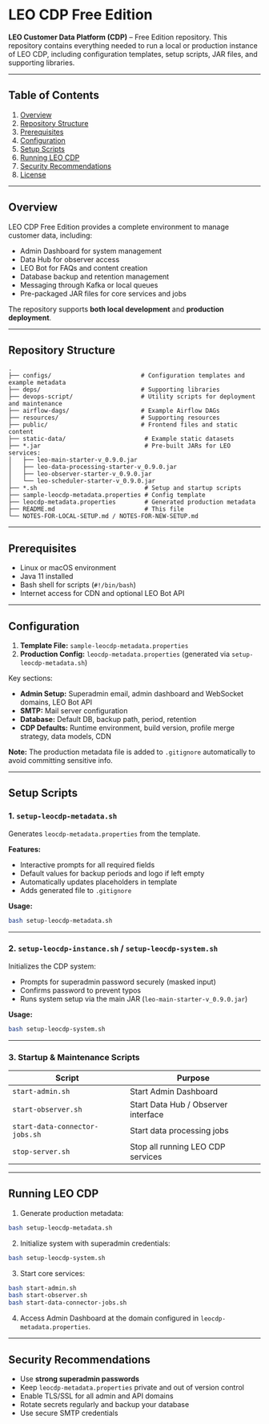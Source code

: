 # LEO CDP Free Edition

**LEO Customer Data Platform (CDP)** – Free Edition repository.
This repository contains everything needed to run a local or production instance of LEO CDP, including configuration templates, setup scripts, JAR files, and supporting libraries.

---

## Table of Contents

1. [Overview](#overview)
2. [Repository Structure](#repository-structure)
3. [Prerequisites](#prerequisites)
4. [Configuration](#configuration)
5. [Setup Scripts](#setup-scripts)
6. [Running LEO CDP](#running-leo-cdp)
7. [Security Recommendations](#security-recommendations)
8. [License](#license)

---

## Overview

LEO CDP Free Edition provides a complete environment to manage customer data, including:

* Admin Dashboard for system management
* Data Hub for observer access
* LEO Bot for FAQs and content creation
* Database backup and retention management
* Messaging through Kafka or local queues
* Pre-packaged JAR files for core services and jobs

The repository supports **both local development** and **production deployment**.

---

## Repository Structure

```
.
├── configs/                         # Configuration templates and example metadata
├── deps/                            # Supporting libraries
├── devops-script/                   # Utility scripts for deployment and maintenance
├── airflow-dags/                    # Example Airflow DAGs
├── resources/                       # Supporting resources
├── public/                          # Frontend files and static content
├── static-data/                      # Example static datasets
├── *.jar                             # Pre-built JARs for LEO services:
│   ├── leo-main-starter-v_0.9.0.jar
│   ├── leo-data-processing-starter-v_0.9.0.jar
│   ├── leo-observer-starter-v_0.9.0.jar
│   └── leo-scheduler-starter-v_0.9.0.jar
├── *.sh                              # Setup and startup scripts
├── sample-leocdp-metadata.properties # Config template
├── leocdp-metadata.properties        # Generated production metadata
├── README.md                         # This file
└── NOTES-FOR-LOCAL-SETUP.md / NOTES-FOR-NEW-SETUP.md
```

---

## Prerequisites

* Linux or macOS environment
* Java 11 installed
* Bash shell for scripts (`#!/bin/bash`)
* Internet access for CDN and optional LEO Bot API

---

## Configuration

1. **Template File:** `sample-leocdp-metadata.properties`
2. **Production Config:** `leocdp-metadata.properties` (generated via `setup-leocdp-metadata.sh`)

Key sections:

* **Admin Setup:** Superadmin email, admin dashboard and WebSocket domains, LEO Bot API
* **SMTP:** Mail server configuration
* **Database:** Default DB, backup path, period, retention
* **CDP Defaults:** Runtime environment, build version, profile merge strategy, data models, CDN

**Note:** The production metadata file is added to `.gitignore` automatically to avoid committing sensitive info.

---

## Setup Scripts

### 1. `setup-leocdp-metadata.sh`

Generates `leocdp-metadata.properties` from the template.

**Features:**

* Interactive prompts for all required fields
* Default values for backup periods and logo if left empty
* Automatically updates placeholders in template
* Adds generated file to `.gitignore`

**Usage:**

```bash
bash setup-leocdp-metadata.sh
```

---

### 2. `setup-leocdp-instance.sh` / `setup-leocdp-system.sh`

Initializes the CDP system:

* Prompts for superadmin password securely (masked input)
* Confirms password to prevent typos
* Runs system setup via the main JAR (`leo-main-starter-v_0.9.0.jar`)

**Usage:**

```bash
bash setup-leocdp-system.sh
```

---

### 3. Startup & Maintenance Scripts

| Script                         | Purpose                             |
| ------------------------------ | ----------------------------------- |
| `start-admin.sh`               | Start Admin Dashboard               |
| `start-observer.sh`            | Start Data Hub / Observer interface |
| `start-data-connector-jobs.sh` | Start data processing jobs          |
| `stop-server.sh`               | Stop all running LEO CDP services   |

---

## Running LEO CDP

1. Generate production metadata:

```bash
bash setup-leocdp-metadata.sh
```

2. Initialize system with superadmin credentials:

```bash
bash setup-leocdp-system.sh
```

3. Start core services:

```bash
bash start-admin.sh
bash start-observer.sh
bash start-data-connector-jobs.sh
```

4. Access Admin Dashboard at the domain configured in `leocdp-metadata.properties`.

---

## Security Recommendations

* Use **strong superadmin passwords**
* Keep `leocdp-metadata.properties` private and out of version control
* Enable TLS/SSL for all admin and API domains
* Rotate secrets regularly and backup your database
* Use secure SMTP credentials
